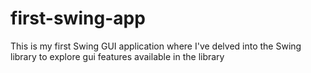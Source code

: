 # first-swing-app
This is my first Swing GUI application where I've delved into the Swing library to explore gui features available in the library
